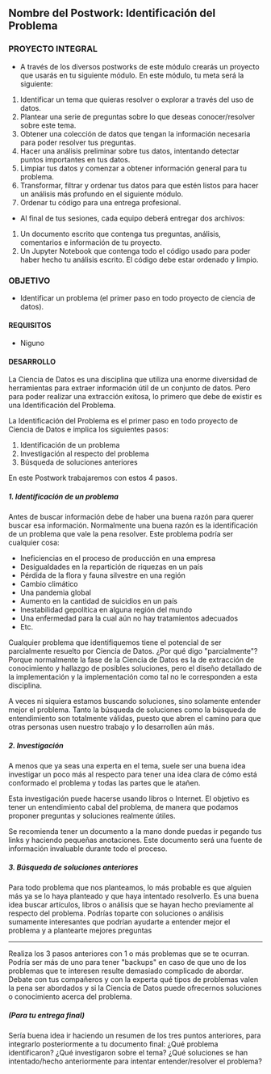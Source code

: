  ## Nombre del Postwork: Identificación del Problema
 
### PROYECTO INTEGRAL
- A través de los diversos postworks de este módulo crearás un proyecto que usarás en tu siguiente módulo. En este módulo, tu meta será la siguiente:
1. Identificar un tema que quieras resolver o explorar a través del uso de datos.
2. Plantear una serie de preguntas sobre lo que deseas conocer/resolver sobre este tema.
3. Obtener una colección de datos que tengan la información necesaria para poder resolver tus preguntas.
4. Hacer una análisis preliminar sobre tus datos, intentando detectar puntos importantes en tus datos.
5. Limpiar tus datos y comenzar a obtener información general para tu problema.
6. Transformar, filtrar y ordenar tus datos para que estén listos para hacer un análisis más profundo en el siguiente módulo.
7. Ordenar tu código para una entrega profesional.

- Al final de tus sesiones, cada equipo deberá entregar dos archivos:
1. Un documento escrito que contenga tus preguntas, análisis, comentarios e información de tu proyecto.
2. Un Jupyter Notebook que contenga todo el código usado para poder haber hecho tu análisis escrito. El código debe estar ordenado y limpio.

### OBJETIVO 

- Identificar un problema (el primer paso en todo proyecto de ciencia de datos).

#### REQUISITOS 

- Niguno

#### DESARROLLO

La Ciencia de Datos es una disciplina que utiliza una enorme diversidad de herramientas para extraer información útil de un conjunto de datos. Pero para poder realizar una extracción exitosa, lo primero que debe de existir es una Identificación del Problema.

La Identificación del Problema es el primer paso en todo proyecto de Ciencia de Datos e implica los siguientes pasos:

1. Identificación de un problema
2. Investigación al respecto del problema
3. Búsqueda de soluciones anteriores

En este Postwork trabajaremos con estos 4 pasos.

##### 1. Identificación de un problema

Antes de buscar información debe de haber una buena razón para querer buscar esa información. Normalmente una buena razón es la identificación de un problema que vale la pena resolver. Este problema podría ser cualquier cosa:

- Ineficiencias en el proceso de producción en una empresa
- Desigualdades en la repartición de riquezas en un país
- Pérdida de la flora y fauna silvestre en una región
- Cambio climático
- Una pandemia global
- Aumento en la cantidad de suicidios en un país
- Inestabilidad gepolítica en alguna región del mundo
- Una enfermedad para la cual aún no hay tratamientos adecuados
- Etc.

Cualquier problema que identifiquemos tiene el potencial de ser parcialmente resuelto por Ciencia de Datos. ¿Por qué digo "parcialmente"? Porque normalmente la fase de la Ciencia de Datos es la de extracción de conocimiento y hallazgo de posibles soluciones, pero el diseño detallado de la implementación y la implementación como tal no le corresponden a esta disciplina.

A veces ni siquiera estamos buscando soluciones, sino solamente entender mejor el problema. Tanto la búsqueda de soluciones como la búsqueda de entendimiento son totalmente válidas, puesto que abren el camino para que otras personas usen nuestro trabajo y lo desarrollen aún más.

##### 2. Investigación

A menos que ya seas una experta en el tema, suele ser una buena idea investigar un poco más al respecto para tener una idea clara de cómo está conformado el problema y todas las partes que le atañen.

Esta investigación puede hacerse usando libros o Internet. El objetivo es tener un entendimiento cabal del problema, de manera que podamos proponer preguntas y soluciones realmente útiles.

Se recomienda tener un documento a la mano donde puedas ir pegando tus links y haciendo pequeñas anotaciones. Este documento será una fuente de información invaluable durante todo el proceso.

##### 3. Búsqueda de soluciones anteriores

Para todo problema que nos planteamos, lo más probable es que alguien más ya se lo haya planteado y que haya intentado resolverlo. Es una buena idea buscar artículos, libros o análisis que se hayan hecho previamente al respecto del problema. Podrías toparte con soluciones o análisis sumamente interesantes que podrían ayudarte a entender mejor el problema y a plantearte mejores preguntas

---

Realiza los 3 pasos anteriores con 1 o más problemas que se te ocurran. Podría ser más de uno para tener "backups" en caso de que uno de los problemas que te interesen resulte demasiado complicado de abordar. Debate con tus compañeros y con la experta qué tipos de problemas valen la pena ser abordados y si la Ciencia de Datos puede ofrecernos soluciones o conocimiento acerca del problema.

##### (Para tu entrega final)

Sería buena idea ir haciendo un resumen de los tres puntos anteriores, para integrarlo posteriormente a tu documento final: ¿Qué problema identificaron? ¿Qué investigaron sobre el tema? ¿Qué soluciones se han intentado/hecho anteriormente para intentar entender/resolver el problema?
